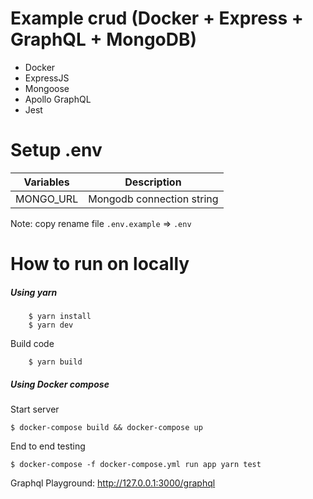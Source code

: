 # Example crud (Docker + Express + GraphQL + MongoDB)

- Docker
- ExpressJS
- Mongoose
- Apollo GraphQL
- Jest

# Setup .env

|Variables|Description|
|-|-|
|MONGO_URL|Mongodb connection string|

Note: copy rename file `.env.example` => `.env`

# How to run on locally

##### Using yarn

```
    $ yarn install
    $ yarn dev
```

Build code

```
    $ yarn build
```

##### Using Docker compose

Start server
```
$ docker-compose build && docker-compose up

````

End to end testing

```
$ docker-compose -f docker-compose.yml run app yarn test
```

 Graphql Playground: http://127.0.0.1:3000/graphql 